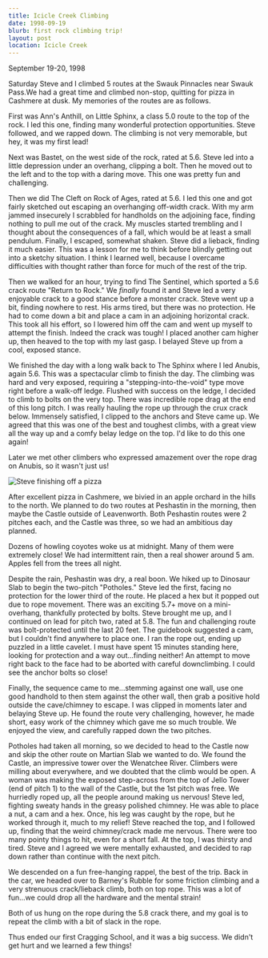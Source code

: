 ```yaml
---
title: Icicle Creek Climbing
date: 1998-09-19
blurb: first rock climbing trip!
layout: post
location: Icicle Creek
---
```


September 19-20, 1998

Saturday Steve and I climbed 5 routes at the Swauk Pinnacles near Swauk Pass.We
had a great time and climbed non-stop, quitting for pizza in Cashmere at dusk.
My memories of the routes are as follows.



First was Ann's Anthill, on Little Sphinx, a class 5.0 route to the top of the
rock.  I led this one, finding many wonderful protection opportunities.  Steve
followed, and we rapped down.  The climbing is not very memorable, but hey, it
was my first lead!



Next was Bastet, on the west side of the rock, rated at 5.6.  Steve led into a
little depression under an overhang, clipping a bolt.  Then he moved out to the
left and to the top with a daring move.  This one was pretty fun and
challenging.



Then we did The Cleft on Rock of Ages, rated at 5.6.  I led this one and got
fairly sketched out escaping an overhanging off-width crack.  With my arm jammed
insecurely I scrabbled for handholds on the adjoining face, finding nothing to
pull me out of the crack.  My muscles started trembling and I thought about the
consequences of a fall, which would be at least a small pendulum.  Finally, I
escaped, somewhat shaken.  Steve did a lieback, finding it much easier.  This
was a lesson for me to think before blindly getting out into a sketchy
situation.  I think I learned well, because I overcame difficulties with thought
rather than force for much of the rest of the trip.



Then we walked for an hour, trying to find The Sentinel, which sported a 5.6
crack route "Return to Rock."  We *finally* found it and Steve led a very
enjoyable crack to a good stance before a monster crack.  Steve went up a bit,
finding nowhere to rest.  His arms tired, but there was no protection.  He had
to come down a bit and place a cam in an adjoining horizontal crack.  This took
all his effort, so I lowered him off the cam and went up myself to attempt the
finish.  Indeed the crack was tough!  I placed another cam higher up, then
heaved to the top with my last gasp.  I belayed Steve up from a cool, exposed
stance.



We finished the day with a long walk back to The Sphinx where I led Anubis,
again 5.6.  This was a spectacular climb to finish the day.  The climbing was
hard and very exposed, requiring a "stepping-into-the-void" type move right
before a walk-off ledge.  Flushed with success on the ledge, I decided to climb
to bolts on the very top.  There was incredible rope drag at the end of this
long pitch.  I was really hauling the rope up through the crux crack below.
Immensely satisfied, I clipped to the anchors and Steve came up.  We agreed that
this was one of the best and toughest climbs, with a great view all the way up
and a comfy belay ledge on the top.  I'd like to do this one again!



Later we met other climbers who expressed amazement over the rope
drag on Anubis, so it wasn't just us!



![Steve finishing off a pizza](images/articles/trips/1998/ahh.jpg)


After excellent pizza in Cashmere, we bivied in an apple orchard in
the hills to the north.  We planned to do two routes at Peshastin
in the morning, then maybe the Castle outside of Leavenworth.
Both Peshastin routes were 2 pitches each, and the Castle was three,
so we had an ambitious day planned.



Dozens of howling coyotes woke us at midnight.  Many of them were
extremely close!  We had intermittent rain, then a real shower
around 5 am.  Apples fell from the trees all night.



Despite the rain, Peshastin was dry, a real boon.  We hiked up to Dinosaur Slab
to begin the two-pitch "Potholes."  Steve led the first, facing no protection
for the lower third of the route.  He placed a hex but it popped out due to rope
movement.  There was an exciting 5.7+ move on a mini-overhang, thankfully
protected by bolts.  Steve brought me up, and I continued on lead for pitch two,
rated at 5.8.  The fun and challenging route was bolt-protected until the last
20 feet.  The guidebook suggested a cam, but I couldn't find anywhere to place
one.  I ran the rope out, ending up puzzled in a little cavelet.  I must have
spent 15 minutes standing here, looking for protection and a way out...finding
neither!  An attempt to move right back to the face had to be aborted with
careful downclimbing.  I could see the anchor bolts so close!



Finally, the sequence came to me...stemming against one wall, use
one good handhold to then stem against the other wall, then grab a
positive hold outside the cave/chimney to escape.  I was clipped in
moments later and belaying Steve up.  He found the route very challenging,
however, he made short, easy
work of the chimney which gave me so much trouble.  We enjoyed the
view, and carefully rapped down the two pitches.



Potholes had taken all morning, so we decided to head to the Castle now and skip
the other route on Martian Slab we wanted to do.  We found the Castle, an
impressive tower over the Wenatchee River.  Climbers were milling about
everywhere, and we doubted that the climb would be open.  A woman was making the
exposed step-across from the top of Jello Tower (end of pitch 1) to the wall of
the Castle, but the 1st pitch was free.  We hurriedly roped up, all the people
around making us nervous!  Steve led, fighting sweaty hands in the greasy
polished chimney.  He was able to place a nut, a cam and a hex.  Once, his leg
was caught by the rope, but he worked through it, much to my relief!  Steve
reached the top, and I followed up, finding that the weird chimney/crack made me
nervous.  There were too many pointy things to hit, even for a short fall.  At
the top, I was thirsty and tired.  Steve and I agreed we were mentally
exhausted, and decided to rap down rather than continue with the next pitch.



We descended on a fun free-hanging rappel, the best of the trip.
Back in the car, we headed over to Barney's Rubble for some friction
climbing and a very strenuous crack/lieback climb, both on top rope.  This
was a lot of fun...we could drop all the hardware and the mental
strain!  



Both of us hung on the rope during the 5.8 crack there, and my goal
is to repeat the climb with a bit of slack in the rope.



Thus ended our first Cragging School, and it was a 
big success. We didn't get hurt and we learned a few things!


